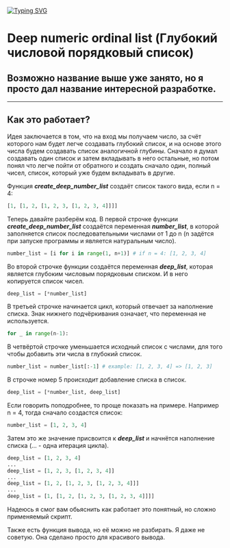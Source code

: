 [![Typing SVG](https://readme-typing-svg.herokuapp.com?font=Bauhaus&size=30&duration=2000&pause=2000&color=266FC0&center=true&vCenter=true&width=700&height=70&lines=%D0%9F%D1%80%D0%B8%D0%B4%D1%83%D0%BC%D0%B0%D0%BD%D0%BE+%D0%B8+%D0%BD%D0%B0%D0%BF%D0%B8%D1%81%D0%B0%D0%BD%D0%BE+%D0%BC%D0%BD%D0%BE%D1%8E+%3AD)](https://git.io/typing-svg)
# Deep numeric ordinal list (Глубокий числовой порядковый список)
## Возможно название выше уже занято, но я просто дал название интересной разработке.
---
## Как это работает?
Идея заключается в том, что на вход мы получаем число, за счёт которого нам будет легче создавать глубокий список, и на основе этого числа будем создавать список аналогичной глубины. Сначало я думал создавать один список и затем вкладывать в него остальные, но потом понял что легче пойти от обратного и создать сначало один, полный чисел, список, который уже будем вкладывать в другие.

Функция <i><b>create_deep_number_list</b></i> создаёт список такого вида, если n = 4:
```python
[1, [1, 2, [1, 2, 3, [1, 2, 3, 4]]]]
```
Теперь давайте разберём код. В первой строчке функции <i><b>create_deep_number_list</b></i> создаётся переменная <i><b>number_list</b></i>, в которой заполняется список последовательными числами от 1 до n (n задётся при запуске программы и является натуральным число).
```python
number_list = [i for i in range(1, n+1)] # if n = 4: [1, 2, 3, 4]
```
Во второй строчке функции создаётся переменная <i><b>deep_list</b></i>, которая является глубоким числовым порядковым списком. И в него копируется список чисел.
```python
deep_list = [*number_list]
```
В третьей строчке начинается цикл, который отвечает за наполнение списка. Знак нижнего подчёркивания означает, что переменная не используется.
```python
for _ in range(n-1):
```
В четвёртой строчке уменьшается исходный список с числами, для того чтобы добавить эти числа в глубокий список.
```python
number_list = number_list[:-1] # example: [1, 2, 3, 4] => [1, 2, 3]
```
В строчке номер 5 происходит добавление списка в список.
```python
deep_list = [*number_list, deep_list]
```
Если говорить поподробнее, то проще показать на примере. Например n = 4, тогда сначало создастся список:
```python
number_list = [1, 2, 3, 4]
```
Затем это же значение присвоится к <i><b>deep_list</b></i> и начнётся наполнение списка (... - одна итерация цикла).
```python
deep_list = [1, 2, 3, 4]
...
deep_list = [1, 2, 3, [1, 2, 3, 4]]
...
deep_list = [1, 2, [1, 2, 3, [1, 2, 3, 4]]]
...
deep_list = [1, [1, 2, [1, 2, 3, [1, 2, 3, 4]]]]
```
Надеюсь я смог вам обьяснить как работает это понятный, но сложно применяемый скрипт.

Также есть функция вывода, но её можно не разбирать. Я даже не советую. Она сделано просто для красивого вывода.
